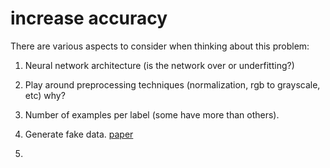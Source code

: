 # increase accuracy
There are various aspects to consider when thinking about this problem:

1. Neural network architecture (is the network over or underfitting?)
2. Play around preprocessing techniques (normalization, rgb to grayscale, etc)
    why?
3. Number of examples per label (some have more than others).
4. Generate fake data.
[paper](http://yann.lecun.com/exdb/publis/pdf/sermanet-ijcnn-11.pdf)

5.
